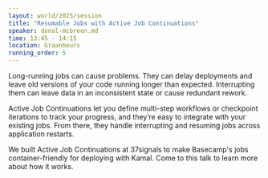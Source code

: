 ```yaml
---
layout: world/2025/session
title: "Resumable Jobs with Active Job Continuations"
speaker: donal-mcbreen.md
time: 13:45 - 14:15
location: Graanbeurs
running_order: 5
---
```


Long-running jobs can cause problems. They can delay deployments and leave old versions of your code running longer than expected. Interrupting them can leave data in an inconsistent state or cause redundant rework.

Active Job Continuations let you define multi-step workflows or checkpoint iterations to track your progress, and they’re easy to integrate with your existing jobs. From there, they handle interrupting and resuming jobs across application restarts.

We built Active Job Continuations at 37signals to make Basecamp's jobs container-friendly for deploying with Kamal. Come to this talk to learn more about how it works.
